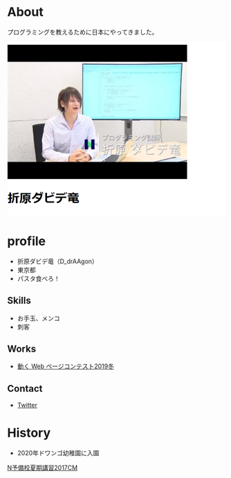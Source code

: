 # About
プログラミングを教えるために日本にやってきました。

![自分の写真](cap.png)

# profile
- 折原ダビデ竜（D_drAAgon）
- 東京都
- パスタ食べろ！

## Skills
- お手玉、メンコ
- 刺客

## Works
- [動く Web ページコンテスト2019冬](https://progedu.github.io/web-contests/webcontest2019-winter/)

## Contact
- [Twitter](https://twitter.com/D_drAAgon)

# History
- 2020年ドワンゴ幼稚園に入園

<script type="application/javascript" src="https://embed.nicovideo.jp/watch/1500362884/script?w=640&h=360"></script><noscript><a href="https://www.nicovideo.jp/watch/1500362884">N予備校夏期講習2017CM</a></noscript>
